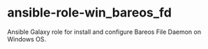 # ansible-role-win_bareos_fd
Ansible Galaxy role for install and configure Bareos File Daemon on Windows OS. 
